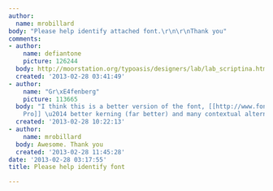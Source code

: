 ```yaml
---
author:
  name: mrobillard
body: "Please help identify attached font.\r\n\r\nThank you"
comments:
- author:
    name: defiantone
    picture: 126244
  body: http://moorstation.org/typoasis/designers/lab/lab_scriptina.htm
  created: '2013-02-28 03:41:49'
- author:
    name: "Gr\xE4fenberg"
    picture: 113665
  body: "I think this is a better version of the font, [[http://www.fontspace.com/cheapprofonts/scriptina-pro|Scriptina
    Pro]] \u2014 better kerning (far better) and many contextual alternates."
  created: '2013-02-28 10:22:13'
- author:
    name: mrobillard
  body: Awesome. Thank you
  created: '2013-02-28 11:45:28'
date: '2013-02-28 03:17:55'
title: Please help identify font

---
```

